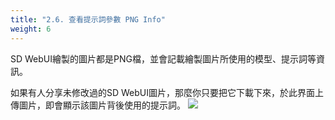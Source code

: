 ```yaml
---
title: "2.6. 查看提示詞參數 PNG Info"
weight: 6
---
```


SD WebUI繪製的圖片都是PNG檔，並會記載繪製圖片所使用的模型、提示詞等資訊。

如果有人分享未修改過的SD WebUI圖片，那麼你只要把它下載下來，於此界面上傳圖片，即會顯示該圖片背後使用的提示詞。
![](/posts/stable-diffusion-webui-manuals/images/FgnyaOB.webp)


